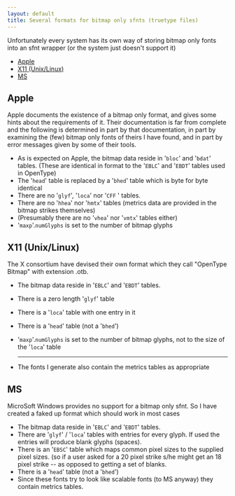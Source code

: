```yaml
---
layout: default
title: Several formats for bitmap only sfnts (truetype files)
---
```



Unfortunately every system has its own way of storing bitmap only fonts
into an sfnt wrapper (or the system just doesn't support it)

-   [Apple](bitmaponlysfnt.html#Apple)
-   [X11 (Unix/Linux)](bitmaponlysfnt.html#X11)
-   [MS](bitmaponlysfnt.html#MS)

Apple
-----

Apple documents the existence of a bitmap only format, and gives some
hints about the requirements of it. Their documentation is far from
complete and the following is determined in part by that documentation,
in part by examining the (few) bitmap only fonts of theirs I have found,
and in part by error messages given by some of their tools.

-   As is expected on Apple, the bitmap data reside in '`bloc`' and
    '`bdat`' tables.
     (These are identical in format to the '`EBLC`' and '`EBDT`' tables
    used in OpenType)
-   The '`head`' table is replaced by a '`bhed`' table which is byte for
    byte identical
-   There are no '`glyf`', '`loca`' nor '`CFF` ' tables.
-   There are no '`hhea`' nor '`hmtx`' tables (metrics data are provided
    in the bitmap strikes themselves)
-   (Presumably there are no '`vhea`' nor '`vmtx`' tables either)
-   '`maxp`'.`numGlyphs` is set to the number of bitmap glyphs

X11 (Unix/Linux)
----------------

The X consortium have devised their own format which they call "OpenType
Bitmap" with extension .otb.

-   The bitmap data reside in '`EBLC`' and '`EBDT`' tables.
-   There is a zero length '`glyf`' table
-   There is a '`loca`' table with one entry in it
-   There is a '`head`' table (not a '`bhed`')
-   '`maxp`'.`numGlyphs` is set to the number of bitmap glyphs, not to
    the size of the '`loca`' table

    * * * * *

-   The fonts I generate also contain the metrics tables as appropriate

MS
--

MicroSoft Windows provides no support for a bitmap only sfnt. So I have
created a faked up format which should work in most cases

-   The bitmap data reside in '`EBLC`' and '`EBDT`' tables.
-   There are '`glyf`' / '`loca`' tables with entries for every glyph.
    If used the entries will produce blank glyphs (spaces).
-   There is an '`EBSC`' table which maps common pixel sizes to the
    supplied pixel sizes. (so if a user asked for a 20 pixel strike s/he
    might get an 18 pixel strike -- as opposed to getting a set of
    blanks.
-   There is a '`head`' table (not a '`bhed`')
-   Since these fonts try to look like scalable fonts (to MS anyway)
    they contain metrics tables.

